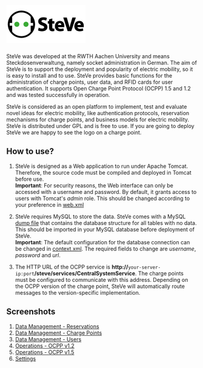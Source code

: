 ![SteVe](src/main/webapp/images/logo.png)
=====

SteVe was developed at the RWTH Aachen University and means Steckdosenverwaltung, namely socket administration in German. The aim of SteVe is to support the deployment and popularity of electric mobility, so it is easy to install and to use. SteVe provides basic functions for the administration of charge points, user data, and RFID cards for user authentication. It supports Open Charge Point Protocol (OCPP) 1.5 and 1.2 and was tested successfully in operation.

SteVe is considered as an open platform to implement, test and evaluate novel ideas for electric mobility, like authentication protocols, reservation mechanisms for charge points, and business models for electric mobility. SteVe is distributed under GPL and is free to use. If you are going to deploy SteVe we are happy to see the logo on a charge point.

How to use?
-----

1. SteVe is designed as a Web application to run under Apache Tomcat. Therefore, the source code must be compiled and deployed in Tomcat before use.  
**Important**: For security reasons, the Web interface can only be accessed with a username and password. By default, it grants access to users with Tomcat's *admin* role. This should be changed according to your preference in [web.xml](src/main/webapp/WEB-INF/web.xml)

2. SteVe requires MySQL to store the data. SteVe comes with a MySQL [dump file](resources/db/stevedb-v0.6.6.sql) that contains the database structure for all tables with no data. This should be imported in your MySQL database before deployment of SteVe.  
**Important**: The default configuration for the database connection can be changed in [context.xml](src/main/webapp/META-INF/context.xml). The required fields to change are *username*, *password* and *url*.

3. The HTTP URL of the OCPP service is **http://**`your-server-ip:port`**/steve/services/CentralSystemService**. The charge points must be configured to communicate with this address. Depending on the OCPP version of the charge point, SteVe will automatically route messages to the version-specific implementation.

Screenshots
-----
1. [Data Management - Reservations](https://raw.github.com/RWTH-i5-IDSG/steve/master/resources/screenshots/reservations.png)
2. [Data Management - Charge Points](https://raw.github.com/RWTH-i5-IDSG/steve/master/resources/screenshots/chargepoints.png)
3. [Data Management - Users](https://raw.github.com/RWTH-i5-IDSG/steve/master/resources/screenshots/users.png)
4. [Operations - OCPP v1.2](https://raw.github.com/RWTH-i5-IDSG/steve/master/resources/screenshots/ocpp12.png)
5. [Operations - OCPP v1.5](https://raw.github.com/RWTH-i5-IDSG/steve/master/resources/screenshots/ocpp15.png)
6. [Settings](https://raw.github.com/RWTH-i5-IDSG/steve/master/resources/screenshots/settings.png)
